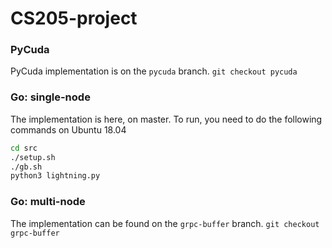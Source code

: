 # CS205-project

### PyCuda
PyCuda implementation is on the `pycuda` branch.
`git checkout pycuda`

### Go: single-node
The implementation is here, on master. To run, you need to do the following commands on Ubuntu 18.04
```bash
cd src
./setup.sh
./gb.sh
python3 lightning.py
```

### Go: multi-node
The implementation can be found on the `grpc-buffer` branch.
`git checkout grpc-buffer`
